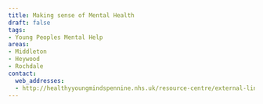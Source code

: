 ```yaml
---
title: Making sense of Mental Health
draft: false
tags:
- Young Peoples Mental Help
areas:
- Middleton
- Heywood
- Rochdale
contact:
  web_addresses:
  - http://healthyyoungmindspennine.nhs.uk/resource-centre/external-links/making-sense-of-mental-health/
---
```


